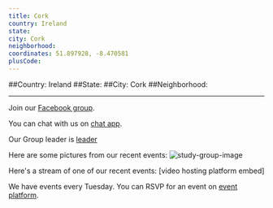```yaml
---
title: Cork
country: Ireland
state: 
city: Cork
neighborhood: 
coordinates: 51.897928, -8.470581
plusCode:
---
```


##Country: Ireland
##State: 
##City: Cork
##Neighborhood: 
*****
Join our [Facebook group](https://www.facebook.com/groups/free.code.camp.cork.ireland).

You can chat with us on [chat app]().

Our Group leader is [leader]()

Here are some pictures from our recent events:
![study-group-image]()

Here's a stream of one of our recent events:
[video hosting platform embed]

We have events every Tuesday. You can RSVP for an event on [event platform]().
